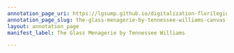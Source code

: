 ```yaml
---
annotation_page_uri: https://lgsump.github.io/digitalization-florilegium/annotations/the-glass-menagerie-by-tennessee-williams-canvas-1-290-139051.json
annotation_page_slug: the-glass-menagerie-by-tennessee-williams-canvas-1-290-139051
layout: annotation_page
manifest_label: The Glass Menagerie by Tennessee Williams

---
```

